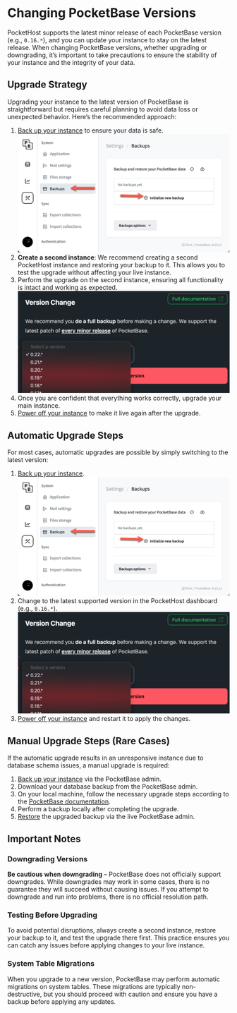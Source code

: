 # Changing PocketBase Versions

PocketHost supports the latest minor release of each PocketBase version (e.g., `0.16.*`), and you can update your instance to stay on the latest release. When changing PocketBase versions, whether upgrading or downgrading, it’s important to take precautions to ensure the stability of your instance and the integrity of your data.

## Upgrade Strategy

Upgrading your instance to the latest version of PocketBase is straightforward but requires careful planning to avoid data loss or unexpected behavior. Here’s the recommended approach:

1. [Back up your instance](/docs/backup) to ensure your data is safe.  
   ![](2024-10-06-15-31-47.png)
2. **Create a second instance**: We recommend creating a second PocketHost instance and restoring your backup to it. This allows you to test the upgrade without affecting your live instance.
3. Perform the upgrade on the second instance, ensuring all functionality is intact and working as expected.  
   ![](2024-10-06-15-36-44.png)
4. Once you are confident that everything works correctly, upgrade your main instance.
5. [Power off your instance](/docs/power) to make it live again after the upgrade.

## Automatic Upgrade Steps

For most cases, automatic upgrades are possible by simply switching to the latest version:

1. [Back up your instance](/docs/backup).  
   ![](2024-10-06-15-31-47.png)
2. Change to the latest supported version in the PocketHost dashboard (e.g., `0.16.*`).  
   ![](2024-10-06-15-36-44.png)
3. [Power off your instance](/docs/power) and restart it to apply the changes.

## Manual Upgrade Steps (Rare Cases)

If the automatic upgrade results in an unresponsive instance due to database schema issues, a manual upgrade is required:

1. [Back up your instance](/docs/backup-restore) via the PocketBase admin.
2. Download your database backup from the PocketBase admin.
3. On your local machine, follow the necessary upgrade steps according to the [PocketBase documentation](https://pocketbase.io/docs/).
4. Perform a backup locally after completing the upgrade.
5. [Restore](/docs/backup-restore) the upgraded backup via the live PocketBase admin.

## Important Notes

### Downgrading Versions

**Be cautious when downgrading** – PocketBase does not officially support downgrades. While downgrades may work in some cases, there is no guarantee they will succeed without causing issues. If you attempt to downgrade and run into problems, there is no official resolution path.

### Testing Before Upgrading

To avoid potential disruptions, always create a second instance, restore your backup to it, and test the upgrade there first. This practice ensures you can catch any issues before applying changes to your live instance.

### System Table Migrations

When you upgrade to a new version, PocketBase may perform automatic migrations on system tables. These migrations are typically non-destructive, but you should proceed with caution and ensure you have a backup before applying any updates.
